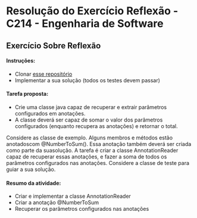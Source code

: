 # Resolução do Exercício Reflexão - C214 - Engenharia de Software

## Exercício Sobre Reflexão

#### Instruções:

* Clonar [esse repositório](https://github.com/phillima/exercicio-reflexao)
* Implementar a sua solução (todos os testes devem passar)

#### Tarefa proposta:
- Crie uma classe java capaz de recuperar e extrair parâmetros configurados em anotações.
- A classe deverá ser capaz de somar o valor dos parâmetros configurados (enquanto recupera as anotações) e retornar o total.
<p> Considere as classe de exemplo. Alguns membros e métodos estão anotadoscom @NumberToSum(). Essa anotação também deverá ser criada como parte da suasolução. A tarefa é criar a classe AnnotationReader capaz de recuperar essas anotações, e fazer a soma de todos os parâmetros configurados nas anotações. Considere a classe de teste  para guiar a sua solução.</p>

#### Resumo da atividade:
* Criar e implementar a classe AnnotationReader
* Criar a anotação @NumberToSum
* Recuperar os parâmetros configurados nas anotações


